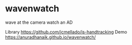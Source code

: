 # wavenwatch
wave at the camera watch an AD

Library https://github.com/jcmellado/js-handtracking
Demo https://anuradhanaik.github.io/wavenwatch/
